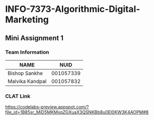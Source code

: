 # INFO-7373-Algorithmic-Digital-Marketing

## Mini Assignment 1 
### Team Information <br>

| NAME            | NUID       |
| --------------- | ---------- |
| Bishop Sankhe   | 001057339  |
| Malvika Kandpal | 001057832  |
### CLAT Link <br>
https://codelabs-preview.appspot.com/?file_id=1B85sr_MiD5MKMxqZGXuaX3QSNKBb8u0El0KW3K4AOPM#8
